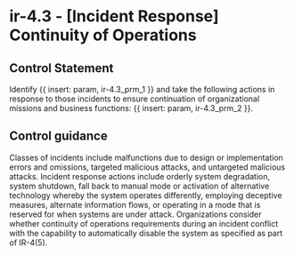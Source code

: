 # ir-4.3 - \[Incident Response\] Continuity of Operations

## Control Statement

Identify {{ insert: param, ir-4.3_prm_1 }} and take the following actions in response to those incidents to ensure continuation of organizational missions and business functions: {{ insert: param, ir-4.3_prm_2 }}.

## Control guidance

Classes of incidents include malfunctions due to design or implementation errors and omissions, targeted malicious attacks, and untargeted malicious attacks. Incident response actions include orderly system degradation, system shutdown, fall back to manual mode or activation of alternative technology whereby the system operates differently, employing deceptive measures, alternate information flows, or operating in a mode that is reserved for when systems are under attack. Organizations consider whether continuity of operations requirements during an incident conflict with the capability to automatically disable the system as specified as part of IR-4(5).
